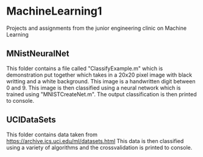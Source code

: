 # MachineLearning1
Projects and assignments from the junior engineering clinic on Machine Learning
## MNistNeuralNet
This folder contains a file called "ClassifyExample.m" which is demonstration put together which takes in a 20x20 pixel image with black writting and a white background. This image is a handwritten digit between 0 and 9. This image is then classified using a neural network which is trained using "MNISTCreateNet.m". The output classification is then printed to console.
## UCIDataSets
This folder contains data taken from https://archive.ics.uci.edu/ml/datasets.html This data is then classified using a variety of algorithms and the crossvalidation is printed to console.
